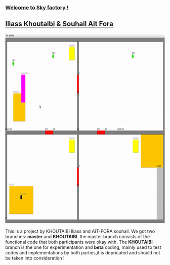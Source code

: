 ### <ins> Welcome to Sky factory <ins> ! ###

## <ins> Iliass Khoutaibi & Souhail Ait Fora <ins> ##

<img src="./factory.gif" width="600" height="600"/>

This is a project by KHOUTAIBI Iliass and AIT-FORA souhail. We got two branches: **master** and **KHOUTAIBI**. the master branch consists of the functional code that both participants were okay with. The **KHOUTAIBI** branch is the one for experimentation and **beta** coding, mainly used to test codes and implementations by both parties,it is depricated and should not be taken into consideration !
